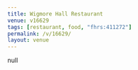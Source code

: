 ```yaml
---
title: Wigmore Hall Restaurant
venue: v16629
tags: [restaurant, food, "fhrs:411272"]
permalink: /v/16629/
layout: venue
---
```

null